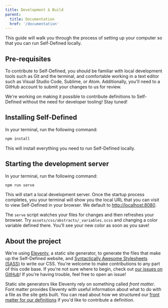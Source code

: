 ```yaml
---
title: Development & Build
parent:
  title: Documentation
  href: '/documentation'
---
```


This guide will walk you through the process of setting up your computer so that you can run Self-Defined locally.

## Pre-requisites

To contribute to Self-Defined, you should be familiar with local development tools such as Git and the terminal, and comfortable working in a text editor such as Visual Studio Code, Sublime, or Atom. Additionally, you'll need to a GitHub account to submit your changes to us for review.

We're working on making it possible to contribute definitions to Self-Defined without the need for developer tooling! Stay tuned!

## Installing Self-Defined

In your terminal, run the following command:

```bash
npm install
```

This will install everything you need to run Self-Defined locally.

## Starting the development server

In your terminal, run the following command:

```bash
npm run serve
```

This will start a local development server. Once the startup process completes, you your terminal will show you the local URL that you can visit to view Self-Defined in your browser. We default to [http://localhost:8080](http://localhost:8080).

The `serve` script watches your files for changes and then refreshes your browser. Try `assets/css/abstracts/_variables.scss` and changing a color variable defined there. You'll see your new color as soon as you save!

## About the project

We're using [Eleventy](https://www.11ty.io/), a static site generator, to generate the files that make up the Self-Defined website, and [Syntactically Awesome Stylesheets (SASS)](https://sass-lang.com) to write our CSS. You're welcome to make contributions to any part of this code base. If you're not sure where to begin, check out [our issues on GitHub](https://github.com/tatianamac/selfdefined/issues)! If you're having trouble, feel free to open an issue!

Static site generators like Eleventy rely on something called _front matter_. Font matter provides Eleventy with useful information about what to do with a file as the site gets built. You can read about how we structured our [front matter for our definitions](/documentation/front-matter/) if you'd like to contribute a definition.

